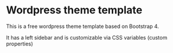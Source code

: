 # Wordpress theme template
This is a free wordpress theme template based on Bootstrap 4.

It has a left sidebar and is customizable via CSS variables (custom properties)

